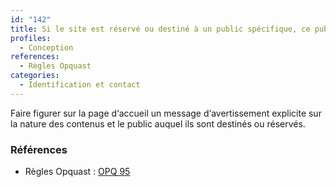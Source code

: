 ```yaml
---
id: "142"
title: Si le site est réservé ou destiné à un public spécifique, ce public est mentionné au moins sur la page d‘accueil.
profiles:
  - Conception
references:
  - Règles Opquast
categories:
  - Identification et contact
---
```


Faire figurer sur la page d‘accueil un message d‘avertissement explicite sur la nature des contenus et le public auquel ils sont destinés ou réservés.

### Références

*   Règles Opquast : [OPQ 95](https://checklists.opquast.com/fr/assurance-qualite-web/si-le-site-est-reserve-ou-destine-a-un-public-specifique-ce-public-est-mentionne-au-moins-sur-la-page-daccueil)

